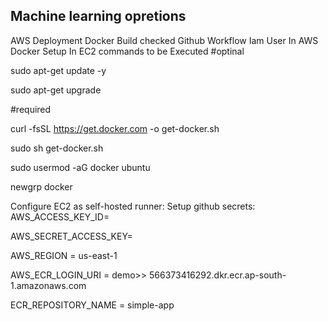 ## Machine learning opretions

AWS Deployment
Docker Build checked
Github Workflow
Iam User In AWS
Docker Setup In EC2 commands to be Executed
#optinal

sudo apt-get update -y

sudo apt-get upgrade

#required

curl -fsSL https://get.docker.com -o get-docker.sh

sudo sh get-docker.sh

sudo usermod -aG docker ubuntu

newgrp docker

Configure EC2 as self-hosted runner:
Setup github secrets:
AWS_ACCESS_KEY_ID=

AWS_SECRET_ACCESS_KEY=

AWS_REGION = us-east-1

AWS_ECR_LOGIN_URI = demo>> 566373416292.dkr.ecr.ap-south-1.amazonaws.com

ECR_REPOSITORY_NAME = simple-app
